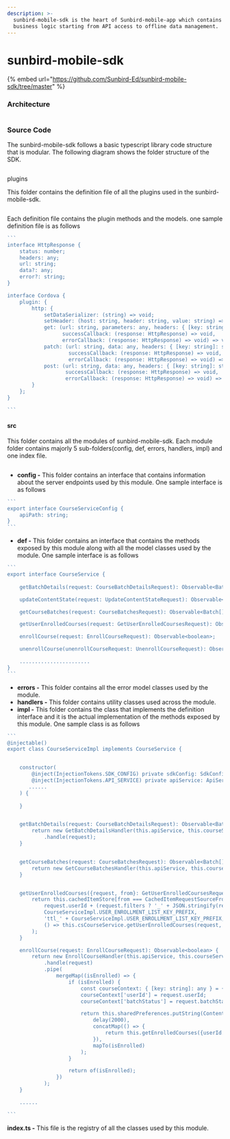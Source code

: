 ```yaml
---
description: >-
  sunbird-mobile-sdk is the heart of Sunbird-mobile-app which contains all the
  business logic starting from API access to offline data management.
---
```


# sunbird-mobile-sdk

{% embed url="https://github.com/Sunbird-Ed/sunbird-mobile-sdk/tree/master" %}

### Architecture

<figure><img src="../../../.gitbook/assets/8224edc4-0712-45ca-bf28-47702b9bbd16.png" alt=""><figcaption></figcaption></figure>

### Source Code

The sunbird-mobile-sdk follows a basic typescript library code structure that is modular. The following diagram shows the folder structure of the SDK.

<figure><img src="../../../.gitbook/assets/Screenshot 2023-08-07 at 1.35.34 AM.png" alt=""><figcaption></figcaption></figure>

plugins

This folder contains the definition file of all the plugins used in the sunbird-mobile-sdk.

<figure><img src="../../../.gitbook/assets/Screenshot 2023-08-07 at 11.58.05 PM.png" alt=""><figcaption></figcaption></figure>

Each definition file contains the plugin methods and the models. one sample definition file is as follows

````typescript
```
interface HttpResponse {
    status: number;
    headers: any;
    url: string;
    data?: any;
    error?: string;
}

interface Cordova {
    plugin: {
        http: {
            setDataSerializer: (string) => void;
            setHeader: (host: string, header: string, value: string) => void;
            get: (url: string, parameters: any, headers: { [key: string]: string },
                  successCallback: (response: HttpResponse) => void,
                  errorCallback: (response: HttpResponse) => void) => void;
            patch: (url: string, data: any, headers: { [key: string]: string },
                    successCallback: (response: HttpResponse) => void,
                    errorCallback: (response: HttpResponse) => void) => void;
            post: (url: string, data: any, headers: { [key: string]: string },
                   successCallback: (response: HttpResponse) => void,
                   errorCallback: (response: HttpResponse) => void) => void;
        }
    };
}

```
````

#### src

This folder contains all the modules of sunbird-mobile-sdk. Each module folder contains majorly 5 sub-folders(config, def, errors, handlers, impl) and one index file.

<figure><img src="../../../.gitbook/assets/Screenshot 2023-08-07 at 2.46.24 AM.png" alt=""><figcaption></figcaption></figure>

* **config -** This folder contains an interface that contains information about the server endpoints used by this module. One sample interface is as follows

````typescript
```
export interface CourseServiceConfig {
    apiPath: string;
}
```
````

* **def -** This folder contains an interface that contains the methods exposed by this module along with all the model classes used by the module. One sample interface is as follows

````typescript
```
export interface CourseService {
    
    getBatchDetails(request: CourseBatchDetailsRequest): Observable<Batch>;

    updateContentState(request: UpdateContentStateRequest): Observable<boolean>;

    getCourseBatches(request: CourseBatchesRequest): Observable<Batch[]>;

    getUserEnrolledCourses(request: GetUserEnrolledCoursesRequest): Observable<Course[]>;

    enrollCourse(request: EnrollCourseRequest): Observable<boolean>;

    unenrollCourse(unenrollCourseRequest: UnenrollCourseRequest): Observable<boolean>;

    .......................
}
```
````

* **errors -** This folder contains all the error model classes used by the module.
* **handlers -** This folder contains utility classes used across the module.
* **impl -** This folder contains the class that implements the definition interface and it is the actual implementation of the methods exposed by this module. One sample class is as follows

````typescript
```
@injectable()
export class CourseServiceImpl implements CourseService {


    constructor(
        @inject(InjectionTokens.SDK_CONFIG) private sdkConfig: SdkConfig,
        @inject(InjectionTokens.API_SERVICE) private apiService: ApiService,
       ......
    ) {
       
    }


    getBatchDetails(request: CourseBatchDetailsRequest): Observable<Batch> {
        return new GetBatchDetailsHandler(this.apiService, this.courseServiceConfig)
            .handle(request);
    }


    getCourseBatches(request: CourseBatchesRequest): Observable<Batch[]> {
        return new GetCourseBatchesHandler(this.apiService, this.courseServiceConfig).handle(request);
    }


    getUserEnrolledCourses({request, from}: GetUserEnrolledCoursesRequest): Observable<Course[]> {
        return this.cachedItemStore[from === CachedItemRequestSourceFrom.SERVER ? 'get' : 'getCached'](
            request.userId + (request.filters ? '_' + JSON.stringify(request.filters) : ''),
            CourseServiceImpl.USER_ENROLLMENT_LIST_KEY_PREFIX,
            'ttl_' + CourseServiceImpl.USER_ENROLLMENT_LIST_KEY_PREFIX,
            () => this.csCourseService.getUserEnrolledCourses(request, {}, {apiPath: '/api/course/v2', certRegistrationApiPath: ''}),
        );
    }

    enrollCourse(request: EnrollCourseRequest): Observable<boolean> {
        return new EnrollCourseHandler(this.apiService, this.courseServiceConfig)
            .handle(request)
            .pipe(
                mergeMap((isEnrolled) => {
                    if (isEnrolled) {
                        const courseContext: { [key: string]: any } = {};
                        courseContext['userId'] = request.userId;
                        courseContext['batchStatus'] = request.batchStatus;

                        return this.sharedPreferences.putString(ContentKeys.COURSE_CONTEXT, JSON.stringify(courseContext)).pipe(
                            delay(2000),
                            concatMap(() => {
                                return this.getEnrolledCourses({userId: request.userId, returnFreshCourses: true});
                            }),
                            mapTo(isEnrolled)
                        );
                    }

                    return of(isEnrolled);
                })
            );
    }

    ......

```
````

**index.ts -** This file is the registry of all the classes used by this module.
